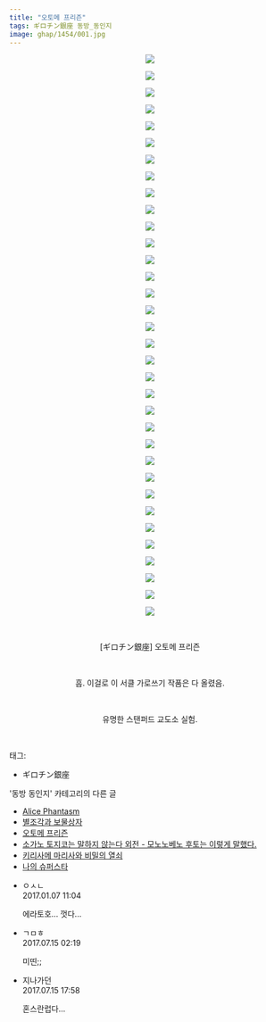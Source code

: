 ```yaml
---
title: "오토메 프리즌"
tags: ギロチン銀座 동방_동인지
image: ghap/1454/001.jpg
---
```

<div class="article">
<p style="text-align: center; clear: none; float: none;"><img src="{{ site.nasurl }}/ghap/1454/001.jpg"/></p>
<p style="text-align: center; clear: none; float: none;"><img src="{{ site.nasurl }}/ghap/1454/002.jpg"/></p>
<p style="text-align: center; clear: none; float: none;"><img src="{{ site.nasurl }}/ghap/1454/003.jpg"/></p>
<p style="text-align: center; clear: none; float: none;"><img src="{{ site.nasurl }}/ghap/1454/004.jpg"/></p>
<p style="text-align: center; clear: none; float: none;"><img src="{{ site.nasurl }}/ghap/1454/005.jpg"/></p>
<p style="text-align: center; clear: none; float: none;"><img src="{{ site.nasurl }}/ghap/1454/006.jpg"/></p>
<p style="text-align: center; clear: none; float: none;"><img src="{{ site.nasurl }}/ghap/1454/007.jpg"/></p>
<p style="text-align: center; clear: none; float: none;"><img src="{{ site.nasurl }}/ghap/1454/008.jpg"/></p>
<p style="text-align: center; clear: none; float: none;"><img src="{{ site.nasurl }}/ghap/1454/009.jpg"/></p>
<p style="text-align: center; clear: none; float: none;"><img src="{{ site.nasurl }}/ghap/1454/010.jpg"/></p>
<p style="text-align: center; clear: none; float: none;"><img src="{{ site.nasurl }}/ghap/1454/011.jpg"/></p>
<p style="text-align: center; clear: none; float: none;"><img src="{{ site.nasurl }}/ghap/1454/012.jpg"/></p>
<p style="text-align: center; clear: none; float: none;"><img src="{{ site.nasurl }}/ghap/1454/013.jpg"/></p>
<p style="text-align: center; clear: none; float: none;"><img src="{{ site.nasurl }}/ghap/1454/014.jpg"/></p>
<p style="text-align: center; clear: none; float: none;"><img src="{{ site.nasurl }}/ghap/1454/015.jpg"/></p>
<p style="text-align: center; clear: none; float: none;"><img src="{{ site.nasurl }}/ghap/1454/016.jpg"/></p>
<p style="text-align: center; clear: none; float: none;"><img src="{{ site.nasurl }}/ghap/1454/017.jpg"/></p>
<p style="text-align: center; clear: none; float: none;"><img src="{{ site.nasurl }}/ghap/1454/018.jpg"/></p>
<p style="text-align: center; clear: none; float: none;"><img src="{{ site.nasurl }}/ghap/1454/019.jpg"/></p>
<p style="text-align: center; clear: none; float: none;"><img src="{{ site.nasurl }}/ghap/1454/020.jpg"/></p>
<p style="text-align: center; clear: none; float: none;"><img src="{{ site.nasurl }}/ghap/1454/021.jpg"/></p>
<p style="text-align: center; clear: none; float: none;"><img src="{{ site.nasurl }}/ghap/1454/022.jpg"/></p>
<p style="text-align: center; clear: none; float: none;"><img src="{{ site.nasurl }}/ghap/1454/023.jpg"/></p>
<p style="text-align: center; clear: none; float: none;"><img src="{{ site.nasurl }}/ghap/1454/024.jpg"/></p>
<p style="text-align: center; clear: none; float: none;"><img src="{{ site.nasurl }}/ghap/1454/025.jpg"/></p>
<p style="text-align: center; clear: none; float: none;"><img src="{{ site.nasurl }}/ghap/1454/026.jpg"/></p>
<p style="text-align: center; clear: none; float: none;"><img src="{{ site.nasurl }}/ghap/1454/027.jpg"/></p>
<p style="text-align: center; clear: none; float: none;"><img src="{{ site.nasurl }}/ghap/1454/028.jpg"/></p>
<p style="text-align: center; clear: none; float: none;"><img src="{{ site.nasurl }}/ghap/1454/029.jpg"/></p>
<p style="text-align: center; clear: none; float: none;"><img src="{{ site.nasurl }}/ghap/1454/030.jpg"/></p>
<p style="text-align: center; clear: none; float: none;"><img src="{{ site.nasurl }}/ghap/1454/031.jpg"/></p>
<p style="text-align: center; clear: none; float: none;"><img src="{{ site.nasurl }}/ghap/1454/032.jpg"/></p>
<p style="text-align: center; clear: none; float: none;"><img src="{{ site.nasurl }}/ghap/1454/033.jpg"/></p>
<p style="text-align: center; clear: none; float: none;"><img src="{{ site.nasurl }}/ghap/1454/034.jpg"/></p>
<p style="text-align: center; clear: none; float: none;"><br/></p>
<p style="text-align: center; clear: none; float: none;">[ギロチン銀座] 오토메 프리즌</p>
<p style="text-align: center; clear: none; float: none;"><br/></p>
<p style="text-align: center; clear: none; float: none;">흠. 이걸로 이 서클 가로쓰기 작품은 다 올렸음.</p>
<p style="text-align: center; clear: none; float: none;"><br/></p>
<p style="text-align: center; clear: none; float: none;">유명한 스탠퍼드 교도소 실험.</p>
<p><br/></p>
</div><div class="tagTrail">
<p>태그: </p>
<ul>
<li>ギロチン銀座</li>
</ul>
</div><div class="another">
<p>'동방 동인지' 카테고리의 다른 글</p>
<ul>
<li><a href="/2016-08-10-ghap_1456">Alice Phantasm</a></li>
<li><a href="/2016-08-10-ghap_1455">별조각과 보물상자</a></li>
<li><a href="/2016-08-09-ghap_1454">오토메 프리즌</a></li>
<li><a href="/2016-08-09-ghap_1453">소가노 토지코는 말하지 않는다 외전 - 모노노베노 후토는 이렇게 말했다.</a></li>
<li><a href="/2016-08-09-ghap_1452">키리사메 마리사와 비밀의 열쇠</a></li>
<li><a href="/2016-08-09-ghap_1451">나의 슈퍼스타</a></li>
</ul>
</div><div class="cb_module cb_fluid">
<div class="cb_wrt cb_profile">
<div class="comment">
<ul>
<li class="cb_thumb_off" id="comment14885122">
<div class="cb_comment_area">
<div class="cb_info_area">
<div class="cb_section">
<span class="cb_nick_name">ㅇㅅㄴ</span>
</div>
<div class="cb_section">
<span class="cb_date">2017.01.07 11:04 </span>
</div>
</div>
<div class="cb_dsc_comment">
<p class="cb_dsc">
											에라토호... 껏다...
										</p>
</div>
</div></li>
<li class="cb_thumb_off" id="comment15036103">
<div class="cb_comment_area">
<div class="cb_info_area">
<div class="cb_section">
<span class="cb_nick_name">ㄱㅁㅎ</span>
</div>
<div class="cb_section">
<span class="cb_date">2017.07.15 02:19 </span>
</div>
</div>
<div class="cb_dsc_comment">
<p class="cb_dsc">
											미띤;;
										</p>
</div>
</div></li>
<li class="cb_thumb_off" id="comment15036513">
<div class="cb_comment_area">
<div class="cb_info_area">
<div class="cb_section">
<span class="cb_nick_name">지나가던</span>
</div>
<div class="cb_section">
<span class="cb_date">2017.07.15 17:58 </span>
</div>
</div>
<div class="cb_dsc_comment">
<p class="cb_dsc">
											혼스란럽다...
										</p>
</div>
</div></li>
</ul>
</div>
</div><!-- commentList close -->
</div>
<br/>
<p id="refer"></p>
<br/>
